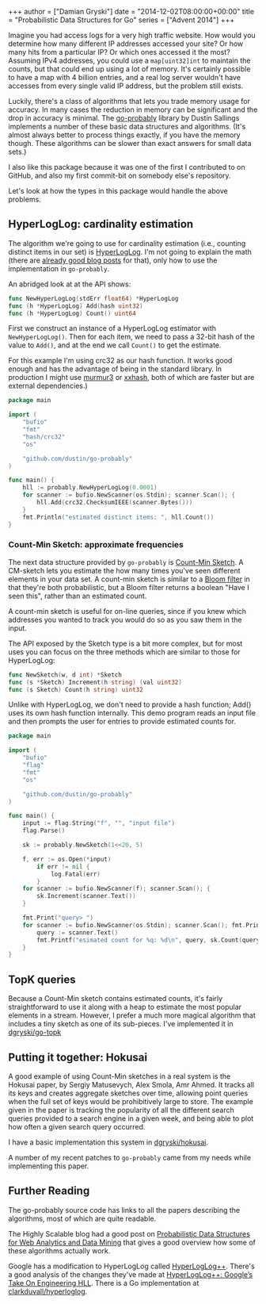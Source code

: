+++
author = ["Damian Gryski"]
date = "2014-12-02T08:00:00+00:00"
title = "Probabilistic Data Structures for Go"
series = ["Advent 2014"]
+++

Imagine you had access logs for a very high traffic website.  How would you
determine how many different IP addresses accessed your site?  Or how many hits
from a particular IP?  Or which ones accessed it the most?  Assuming IPv4
addresses, you could use a `map[uint32]int` to maintain the counts, but that
could end up using a lot of memory.  It's certainly possible to have a map with
4 billion entries, and a real log server wouldn't have accesses from every
single valid IP address, but the problem still exists.

Luckily, there's a class of algorithms that lets you trade memory usage for
accuracy.  In many cases the reduction in memory can be significant and the
drop in accuracy is minimal.  The
[go-probably](https://github.com/dustin/go-probably) library by Dustin Sallings
implements a number of these basic data structures and algorithms.  (It's
almost always better to process things exactly, if you have the memory though.
These algorithms can be slower than exact answers for small data sets.)

I also like this package because it was one of the first I contributed to on
GitHub, and also my first commit-bit on somebody else's repository.

Let's look at how the types in this package would handle the above problems.

## HyperLogLog: cardinality estimation

The algorithm we're going to use for cardinality estimation (i.e., counting
distinct items in our set) is
[HyperLogLog](https://en.wikipedia.org/wiki/HyperLogLog).   I'm not going to
explain the math (there are [already good  blog
posts](http://research.neustar.biz/2012/10/25/sketch-of-the-day-hyperloglog-cornerstone-of-a-big-data-infrastructure/)
for that), only how to use the implementation in `go-probably`.

An abridged look at at the API shows:

```go
func NewHyperLogLog(stdErr float64) *HyperLogLog
func (h *HyperLogLog) Add(hash uint32)
func (h *HyperLogLog) Count() uint64
```

First we construct an instance of a HyperLogLog estimator with
`NewHyperLogLog()`.  Then for each item, we need to pass a 32-bit hash of the
value to `Add()`, and at the end we call `Count()` to get the estimate.

For this example I'm using crc32 as our hash function.  It works good enough
and has the advantage of being in the standard library.  In production I might
use [murmur3](https://github.com/spaolacci/murmur3) or
[xxhash](https://github.com/vova616/xxhash), both of which are faster but are
external dependencies.)

```go
package main

import (
	"bufio"
	"fmt"
	"hash/crc32"
	"os"

	"github.com/dustin/go-probably"
)

func main() {
	hll := probably.NewHyperLogLog(0.0001)
	for scanner := bufio.NewScanner(os.Stdin); scanner.Scan(); {
		hll.Add(crc32.ChecksumIEEE(scanner.Bytes()))
	}
	fmt.Println("estimated distinct items: ", hll.Count())
}
```

### Count-Min Sketch: approximate frequencies

The next data structure provided by `go-probably` is [Count-Min
Sketch](https://en.wikipedia.org/wiki/Count%E2%80%93min_sketch).  A CM-sketch
lets you estimate the how many times you've seen different elements in your
data set.  A count-min sketch is similar to a [Bloom
filter](https://en.wikipedia.org/wiki/Bloom_filter) in that they're both
probabilistic, but a Bloom filter returns a boolean "Have I seen this", rather
than an estimated count.

A count-min sketch is useful for on-line queries, since if you knew which
addresses you wanted to track you would do so as you saw them in the input.

The API exposed by the Sketch type is a bit more complex, but for most uses you
can focus on the three methods which are similar to those for HyperLogLog:

```go
func NewSketch(w, d int) *Sketch
func (s *Sketch) Increment(h string) (val uint32)
func (s Sketch) Count(h string) uint32
```

Unlike with HyperLogLog, we don't need to provide a hash function; Add() uses
its own hash function internally.  This demo program reads an input file and
then prompts the user for entries to provide estimated counts for.

```go
package main

import (
	"bufio"
	"flag"
	"fmt"
	"os"

	"github.com/dustin/go-probably"
)

func main() {
	input := flag.String("f", "", "input file")
	flag.Parse()

	sk := probably.NewSketch(1<<20, 5)

	f, err := os.Open(*input)
        if err != nil {
            log.Fatal(err)
        }
	for scanner := bufio.NewScanner(f); scanner.Scan(); {
		sk.Increment(scanner.Text())
	}

	fmt.Print("query> ")
	for scanner := bufio.NewScanner(os.Stdin); scanner.Scan(); fmt.Print("query> ") {
		query := scanner.Text()
		fmt.Printf("esimated count for %q: %d\n", query, sk.Count(query))
	}
}
```

## TopK queries

Because a Count-Min sketch contains estimated counts, it's fairly
straightforward to use it along with a heap to estimate the most popular
elements in a stream.  However, I prefer a much more magical algorithm that
includes a tiny sketch as one of its sub-pieces.  I've implemented it in
[dgryski/go-topk](https://github.com/dgryski/go-topk)

## Putting it together: Hokusai

A good example of using Count-Min sketches in a real system is the Hokusai
paper, by Sergiy Matusevych, Alex Smola, Amr Ahmed.  It tracks all its keys and
creates aggregate sketches over time, allowing point queries when the full set
of keys would be prohibitively large to store.  The example given in the paper
is tracking the popularity of all the different search queries provided to a
search engine in a given week, and being able to plot how often a given search
query occurred.

I have a basic implementation this system in
[dgryski/hokusai](https://github.com/dgryski/hokusai).

A number of my recent patches to `go-probably` came from my needs while
implementing this paper.

## Further Reading

The go-probably source code has links to all the papers describing the
algorithms, most of which are quite readable.

The Highly Scalable blog had a good post on [Probabilistic Data Structures for
Web Analytics and Data
Mining](https://highlyscalable.wordpress.com/2012/05/01/probabilistic-structures-web-analytics-data-mining/)
that gives a good overview how some of these algorithms actually work.

Google has a modification to HyperLogLog called
[HyperLogLog++](http://research.google.com/pubs/pub40671.html). There's a good
analysis of the changes they've made at [HyperLogLog++: Google’s Take On
Engineering
HLL](http://research.neustar.biz/2013/01/24/hyperloglog-googles-take-on-engineering-hll/).
There is a Go implementation at
[clarkduvall/hyperloglog](https://github.com/clarkduvall/hyperloglog).

